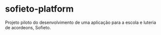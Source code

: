 # sofieto-platform
Projeto piloto do desenvolvimento de uma aplicação para a escola e luteria de acordeons, Sofieto.
